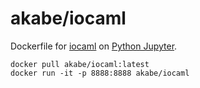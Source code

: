 # akabe/iocaml

Dockerfile for [iocaml](https://github.com/andrewray/iocaml) on [Python Jupyter](http://ipython.org/notebook.html).

```
docker pull akabe/iocaml:latest
docker run -it -p 8888:8888 akabe/iocaml
```
